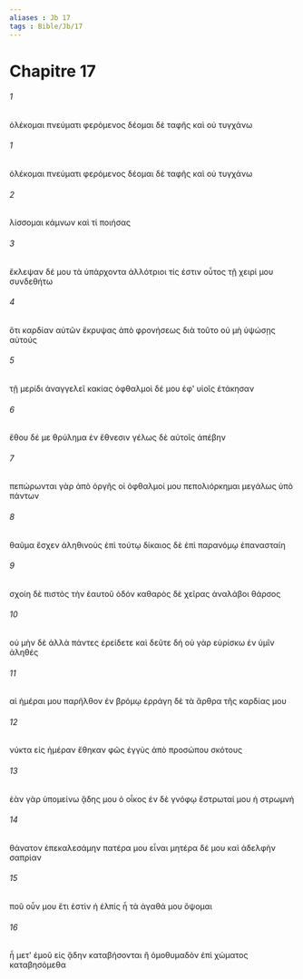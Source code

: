 ```yaml
---
aliases : Jb 17
tags : Bible/Jb/17
---
```


# Chapitre 17

###### 1
ὀλέκομαι πνεύματι φερόμενος δέομαι δὲ ταφῆς καὶ οὐ τυγχάνω
###### 1
ὀλέκομαι πνεύματι φερόμενος δέομαι δὲ ταφῆς καὶ οὐ τυγχάνω
###### 2
λίσσομαι κάμνων καὶ τί ποιήσας
###### 3
ἔκλεψαν δέ μου τὰ ὑπάρχοντα ἀλλότριοι τίς ἐστιν οὗτος τῇ χειρί μου συνδεθήτω
###### 4
ὅτι καρδίαν αὐτῶν ἔκρυψας ἀπὸ φρονήσεως διὰ τοῦτο οὐ μὴ ὑψώσῃς αὐτούς
###### 5
τῇ μερίδι ἀναγγελεῖ κακίας ὀφθαλμοὶ δέ μου ἐφ' υἱοῖς ἐτάκησαν
###### 6
ἔθου δέ με θρύλημα ἐν ἔθνεσιν γέλως δὲ αὐτοῖς ἀπέβην
###### 7
πεπώρωνται γὰρ ἀπὸ ὀργῆς οἱ ὀφθαλμοί μου πεπολιόρκημαι μεγάλως ὑπὸ πάντων
###### 8
θαῦμα ἔσχεν ἀληθινοὺς ἐπὶ τούτῳ δίκαιος δὲ ἐπὶ παρανόμῳ ἐπανασταίη
###### 9
σχοίη δὲ πιστὸς τὴν ἑαυτοῦ ὁδόν καθαρὸς δὲ χεῖρας ἀναλάβοι θάρσος
###### 10
οὐ μὴν δὲ ἀλλὰ πάντες ἐρείδετε καὶ δεῦτε δή οὐ γὰρ εὑρίσκω ἐν ὑμῖν ἀληθές
###### 11
αἱ ἡμέραι μου παρῆλθον ἐν βρόμῳ ἐρράγη δὲ τὰ ἄρθρα τῆς καρδίας μου
###### 12
νύκτα εἰς ἡμέραν ἔθηκαν φῶς ἐγγὺς ἀπὸ προσώπου σκότους
###### 13
ἐὰν γὰρ ὑπομείνω ᾅδης μου ὁ οἶκος ἐν δὲ γνόφῳ ἔστρωταί μου ἡ στρωμνή
###### 14
θάνατον ἐπεκαλεσάμην πατέρα μου εἶναι μητέρα δέ μου καὶ ἀδελφὴν σαπρίαν
###### 15
ποῦ οὖν μου ἔτι ἐστὶν ἡ ἐλπίς ἦ τὰ ἀγαθά μου ὄψομαι
###### 16
ἦ μετ' ἐμοῦ εἰς ᾅδην καταβήσονται ἢ ὁμοθυμαδὸν ἐπὶ χώματος καταβησόμεθα
